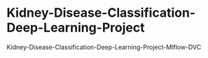 # Kidney-Disease-Classification-Deep-Learning-Project
Kidney-Disease-Classification-Deep-Learning-Project-Mlflow-DVC
